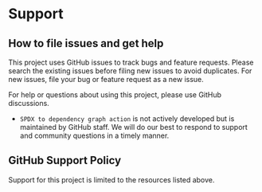 
# Support 

## How to file issues and get help

This project uses GitHub issues to track bugs and feature requests. Please search the existing issues before filing new issues to avoid duplicates. For new issues, file your bug or feature request as a new issue.

For help or questions about using this project, please use GitHub discussions. 

- `SPDX to dependency graph action` is not actively developed but is maintained by GitHub staff. We will do our best to respond to support and community questions in a timely manner. 

## GitHub Support Policy

Support for this project is limited to the resources listed above.